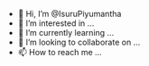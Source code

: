 - 👋 Hi, I’m @IsuruPiyumantha
- 👀 I’m interested in ...
- 🌱 I’m currently learning ...
- 💞️ I’m looking to collaborate on ...
- 📫 How to reach me ...

<!---
IsuruPiyumantha/IsuruPiyumantha is a ✨ special ✨ repository because its `README.md` (this file) appears on your GitHub profile.
You can click the Preview link to take a look at your changes.
--->
